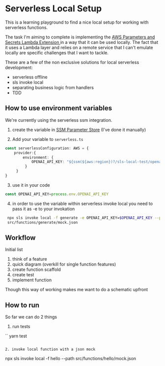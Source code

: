 # Serverless Local Setup

This is a learning playground to find a nice local setup for working with serverless functions. 

The task I'm aiming to complete is implementing the [ AWS Parameters and Secrets Lambda Extension ](https://aws.amazon.com/blogs/compute/using-the-aws-parameter-and-secrets-lambda-extension-to-cache-parameters-and-secrets/) in a way that it can be used   locally. The fact that it uses a Lambda layer and relies on a remote service that I can't emulate locally are specific challenges that I want to tackle. 

These are a few of the non exclusive solutions for local serverless development:

- serverless offline
- sls invoke local
- separating business logic from handlers
- TDD 

## How to use environment variables

We're currently using the serverless ssm integration. 

1. create the variable in [SSM Parameter Store](https://us-east-1.console.aws.amazon.com/systems-manager/parameters?region=us-east-1) (I've done it manually)

2. Add your variable to `serverless.ts`

```typescript
const serverlessConfiguration: AWS = {
    provider:{
        environment: {
            OPENAI_API_KEY: "${ssm(${aws:region})?/sls-local-test/openai/api_key}"
         }
     }
}
```

3. use it in your code

```javascript
const OPENAI_API_KEY=process.env.OPENAI_API_KEY
```

4. in order to use the variable within serverless invoke local you need to pass
   it as -e to your invokation

```bash
 npx sls invoke local -f generate -e OPENAI_API_KEY=$OPENAI_API_KEY --path
 src/functions/generate/mock.json
```



## Workflow 

  Initial list

  1. think of a feature
  2. quick diagram (overkill for single function features) 
  3. create function scaffold
  4. create test
  5. implement function

  Though this way of working makes me want to do a schematic upfront

## How to run

So far we can do 2 things

1. run tests

``
yarn test 
```

2. invoke local function with a json mock

```
npx sls invoke local -f hello --path src/functions/hello/mock.json
```




